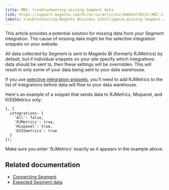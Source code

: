 ```yaml
---
title: MBI: troubleshooting missing Segment data
link: https://support.magento.com/hc/en-us/articles/360016730231-MBI-troubleshooting-missing-Segment-data
labels: troubleshooting,Magento Business Intelligence,missing Segment data
---
```


This article provides a potential solution for missing data from your Segment integration. The cause of missing data might be the selective integration snippets on your website.

All data collected by Segment is sent to Magento BI (formerly RJMetrics) by default, but if individual snippets on your site specify which integrations data should be sent to, then these settings will be overridden. This will result in only some of your data being sent to your data warehouse.

If you use [selective integration snippets](https://segment.com/docs/libraries/analytics.js/#selecting-integrations), you'll need to add RJMetrics to the list of integrations before data will flow to your data warehouse.

Here's an example of a snippet that sends data to RJMetrics, Mixpanel, and KISSMetrics only:

<pre><code class="language-json">}, {
  integrations: {
    'All': false,
    'RJMetrics': true,
    'Mixpanel': true,
    'KISSmetrics': true
  }
});
</code></pre>

Make sure you enter 'RJMetrics' exactly as it appears in the example above.

## Related documentation

* [Connecting Segment](https://support.magento.com/hc/en-us/articles/360016730531)
* [Expected Segment data](https://support.magento.com/hc/en-us/articles/360016504192)